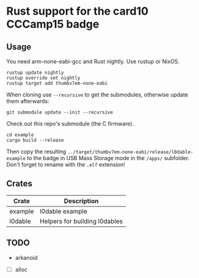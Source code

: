 # Rust support for the card10 CCCamp15 badge

## Usage

You need arm-none-eabi-gcc and Rust nightly. Use rustup or NixOS.

```shell
rustup update nightly
rustup override set nightly
rustup target add thumbv7em-none-eabi
```
When cloning use `--recursive` to get the submodules, otherwise update them
afterwards:

```shell
git submodule update --init --recursive
```

Check out this repo's submodule (the C firmware).

```shell
cd example
cargo build --release
```

Then copy the resulting
`../target/thumbv7em-none-eabi/release/l0dable-example` to the badge
in USB Mass Storage mode in the `/apps/` subfolder. Don't forget to
rename with the `.elf` extension!

## Crates

| Crate    | Description                                               |
| ----     | ---                                                       |
| example  | l0dable example                                           |
| l0dable  | Helpers for building l0dables                             |

## TODO

- arkanoid
- [ ] alloc
